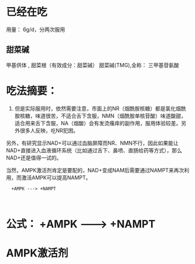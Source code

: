 
# 已经在吃
用量： 6g/d，分两次服用

## 甜菜碱
  甲基供体 , 甜菜根（有效成分：甜菜碱）
  甜菜碱(TMG),全称： 三甲基苷氨酸

# 吃法摘要：
1.  但是实际服用时，依然需要注意，市面上的NR（烟酰胺核糖）都是氯化烟酰胺核糖，味道很苦，不适合舌下含服，NMN（烟酰胺单核苷酸）味道酸甜，适合用来舌下含服，NA（烟酸）会有发烫瘙痒的副作用，服用体验较差。另外很多人反映，吃NR犯困。

另外，有研究显示NAD+可以通过血脑屏障而NR、NMN不行，因此如果能让NAD+直接进入血液循环系统（比如通过舌下、鼻喷、直肠给药等方式），那么NAD+还是值得一试的。

当然，AMPK激活剂肯定是要配的，NAD+变成NAM后需要通过NAMPT来再次利用，而激活AMPK可以提高NAMPT。

```
  +AMPK ---> +NAMPT
  
  
```
# 公式： +AMPK ---> +NAMPT

# AMPK激活剂
